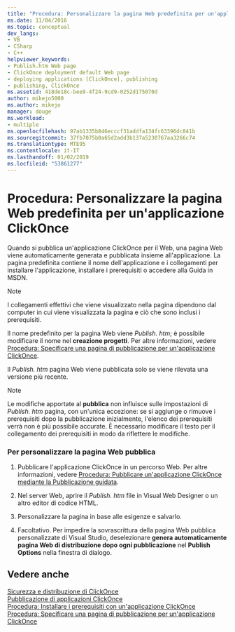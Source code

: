 ```yaml
---
title: "Procedura: Personalizzare la pagina Web predefinita per un'applicazione ClickOnce | Microsoft Docs"
ms.date: 11/04/2016
ms.topic: conceptual
dev_langs:
- VB
- CSharp
- C++
helpviewer_keywords:
- Publish.htm Web page
- ClickOnce deployment default Web page
- deploying applications [ClickOnce], publishing
- publishing, ClickOnce
ms.assetid: 418de18c-bee9-4f24-9cd9-0252d175070d
author: mikejo5000
ms.author: mikejo
manager: douge
ms.workload:
- multiple
ms.openlocfilehash: 97ab1335b846ecccf31addfa134fc63396dc841b
ms.sourcegitcommit: 37fb7075b0a65d2add3b137a5230767aa3266c74
ms.translationtype: MTE95
ms.contentlocale: it-IT
ms.lasthandoff: 01/02/2019
ms.locfileid: "53861277"
---
```

# <a name="how-to-customize-the-default-web-page-for-a-clickonce-application"></a>Procedura: Personalizzare la pagina Web predefinita per un'applicazione ClickOnce
Quando si pubblica un'applicazione ClickOnce per il Web, una pagina Web viene automaticamente generata e pubblicata insieme all'applicazione. La pagina predefinita contiene il nome dell'applicazione e i collegamenti per installare l'applicazione, installare i prerequisiti o accedere alla Guida in MSDN.  
  
> [!NOTE]
>  I collegamenti effettivi che viene visualizzato nella pagina dipendono dal computer in cui viene visualizzata la pagina e ciò che sono inclusi i prerequisiti.  
  
 Il nome predefinito per la pagina Web viene *Publish. htm*; è possibile modificare il nome nel **creazione progetti**. Per altre informazioni, vedere [Procedura: Specificare una pagina di pubblicazione per un'applicazione ClickOnce](../deployment/how-to-specify-a-publish-page-for-a-clickonce-application.md).  
  
 Il *Publish. htm* pagina Web viene pubblicata solo se viene rilevata una versione più recente.  
  
> [!NOTE]
>  Le modifiche apportate al **pubblica** non influisce sulle impostazioni di *Publish. htm* pagina, con un'unica eccezione: se si aggiunge o rimuove i prerequisiti dopo la pubblicazione inizialmente, l'elenco dei prerequisiti verrà non è più possibile accurate. È necessario modificare il testo per il collegamento dei prerequisiti in modo da riflettere le modifiche.  
  
### <a name="to-customize-the-publish-web-page"></a>Per personalizzare la pagina Web pubblica  
  
1.  Pubblicare l'applicazione ClickOnce in un percorso Web. Per altre informazioni, vedere [Procedura: Pubblicare un'applicazione ClickOnce mediante la Pubblicazione guidata](../deployment/how-to-publish-a-clickonce-application-using-the-publish-wizard.md).  
  
2.  Nel server Web, aprire il *Publish. htm* file in Visual Web Designer o un altro editor di codice HTML.  
  
3.  Personalizzare la pagina in base alle esigenze e salvarlo.  
  
4.  Facoltativo. Per impedire la sovrascrittura della pagina Web pubblica personalizzate di Visual Studio, deselezionare **genera automaticamente pagina Web di distribuzione dopo ogni pubblicazione** nel **Publish Options** nella finestra di dialogo.  
  
## <a name="see-also"></a>Vedere anche  
 [Sicurezza e distribuzione di ClickOnce](../deployment/clickonce-security-and-deployment.md)   
 [Pubblicazione di applicazioni ClickOnce](../deployment/publishing-clickonce-applications.md)   
 [Procedura: Installare i prerequisiti con un'applicazione ClickOnce](../deployment/how-to-install-prerequisites-with-a-clickonce-application.md)   
 [Procedura: Specificare una pagina di pubblicazione per un'applicazione ClickOnce](../deployment/how-to-specify-a-publish-page-for-a-clickonce-application.md)
